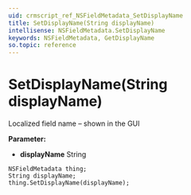 ```yaml
---
uid: crmscript_ref_NSFieldMetadata_SetDisplayName
title: SetDisplayName(String displayName)
intellisense: NSFieldMetadata.SetDisplayName
keywords: NSFieldMetadata, GetDisplayName
so.topic: reference
---
```


# SetDisplayName(String displayName)

Localized field name – shown in the GUI

**Parameter:** 
* **displayName** String

```crmscript
NSFieldMetadata thing;
String displayName;
thing.SetDisplayName(displayName);
```

